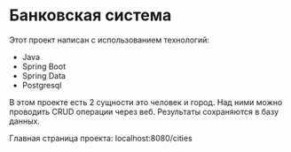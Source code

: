 # Банковская система

Этот проект написан с использованием технологий:
- Java
- Spring Boot
- Spring Data
- Postgresql

В этом проекте есть 2 сущности это человек и город. Над ними можно проводить CRUD операции через веб. Результаты сохраняются в базу данных.

Главная страница проекта: localhost:8080/cities